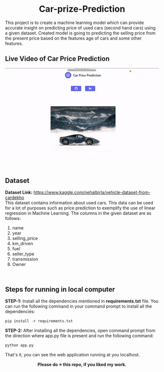 


<div align="center">
  
  # Car-prize-Prediction
</div>

This project is to create a machine learning model which can provide accurate insight
on predicting price of used cars (second hand cars) using a given dataset. Created model is going to predicting the selling price from the present price based on the features age of cars and some other features.

## Live Video of Car Price Prediction

<div align="center">

![alt-text](https://github.com/kunal10713/Car-prize-Prediction/blob/master/static/video.gif)
</div>


## Dataset
<b>Dataset Link:</b> https://www.kaggle.com/nehalbirla/vehicle-dataset-from-cardekho <br>
This dataset contains information about used cars.
This data can be used for a lot of purposes such as price prediction to exemplify the use of linear regression in Machine Learning.
The columns in the given dataset are as follows:

1. name
2. year
3. selling_price
4. km_driven
5. fuel
6. seller_type
7. transmission
8. Owner
<br>

## Steps for running in local computer
**STEP-1:** Install all the dependencies mentioned in **requirements.txt** file. You can run the following command in your command prompt to install all the dependencies:

```python
pip install -r requirements.txt
```
**STEP-2:** After installing all the dependencies, open command prompt from the direction where app.py file is present and run the following command:

```python
python app.py
```
That's it, you can see the web application running at you localhost.<br>

<div align="center">
  <b>Please do ⭐ this repo, if you liked my work.</b>
</div>
